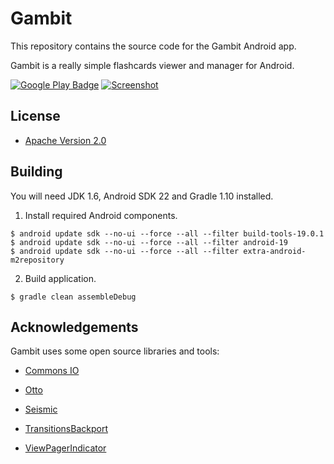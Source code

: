 # Gambit

This repository contains the source code for the Gambit Android app.

Gambit is a really simple flashcards viewer and manager for Android.

[![Google Play Badge][Google Play badge image]][Google Play link]
[![Screenshot][Screenshot image]][Google Play link]

## License

* [Apache Version 2.0][Apache license link]

## Building

You will need JDK 1.6, Android SDK 22 and Gradle 1.10 installed.

1. Install required Android components.

  ```
  $ android update sdk --no-ui --force --all --filter build-tools-19.0.1
  $ android update sdk --no-ui --force --all --filter android-19
  $ android update sdk --no-ui --force --all --filter extra-android-m2repository
  ```

2. Build application.

  ```
  $ gradle clean assembleDebug
  ```

## Acknowledgements

Gambit uses some open source libraries and tools:

* [Commons IO][Commons IO link]
* [Otto][Otto link]
* [Seismic][Seismic link]
* [TransitionsBackport][TransitionsBackport link]
* [ViewPagerIndicator][ViewPagerIndicator link]


  [Google Play badge image]: http://www.android.com/images/brand/get_it_on_play_logo_large.png
  [Screenshot image]: http://img826.imageshack.us/img826/3525/nexusy.png

  [Google Play link]: https://play.google.com/store/apps/details?id=ru.ming13.gambit
  [Apache license link]: http://www.apache.org/licenses/LICENSE-2.0.html
  [Commons IO link]: http://commons.apache.org/proper/commons-io
  [Otto link]: http://square.github.com/otto
  [Seismic link]: https://github.com/square/seismic
  [TransitionsBackport link]: https://github.com/guerwan/TransitionsBackport
  [ViewPagerIndicator link]: http://viewpagerindicator.com
